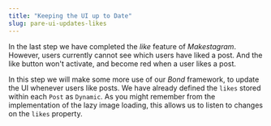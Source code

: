 ```yaml
---
title: "Keeping the UI up to Date"
slug: pare-ui-updates-likes
---
```


In the last step we have completed the _like_ feature of _Makestagram_. However, users currently cannot see
which users have liked a post. And the like button won't activate, and become red when a user likes a post.

In this step we will make some more use of our _Bond_ framework, to update the UI whenever users like posts.
We have already defined the `likes` stored within each `Post` as `Dynamic`. As you might remember from the implementation of the lazy image loading, this allows us to listen to changes on the `likes` property.
